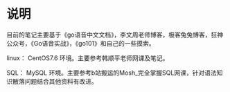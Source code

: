 # 说明

目前的笔记主要基于《go语音中文文档》，李文周老师博客，极客兔兔博客，狂神公众号，《Go语音实战》，《go101》和自己的一些摸索。

linux： CentOS7.6 环境。主要参考韩顺平老师网课及笔记。

SQL： MySQL 环境。主要参考b站搬运的Mosh_完全掌握SQL网课，针对语法知识散落问题结合其他资料有改进。
